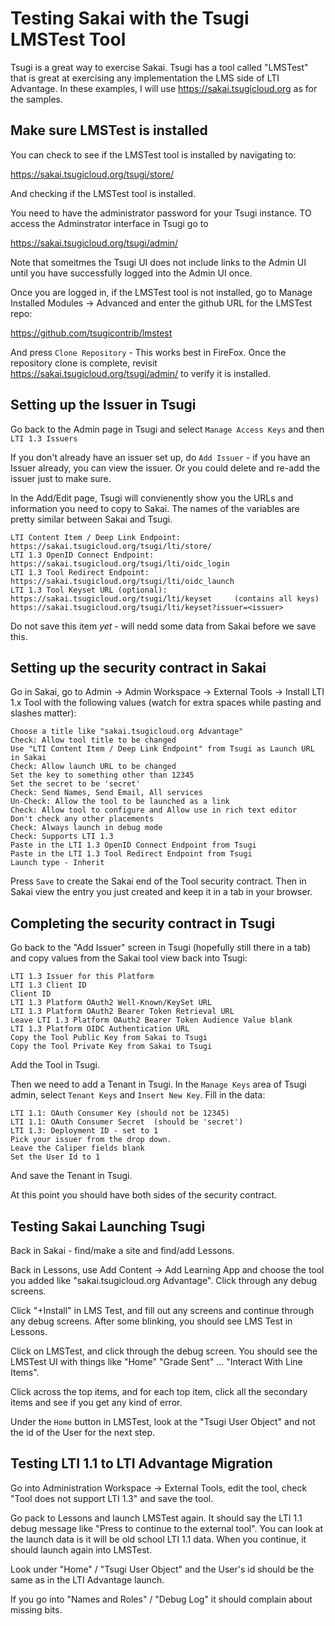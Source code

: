 
Testing Sakai with the Tsugi LMSTest Tool
=========================================

Tsugi is a great way to exercise Sakai.   Tsugi has a tool called "LMSTest" that is great
at exercising any implementation the LMS side of LTI Advantage.  In these examples, I will 
use https://sakai.tsugicloud.org as for the samples.

Make sure LMSTest is installed
------------------------------

You can check to see if the LMSTest tool is installed by navigating to:

https://sakai.tsugicloud.org/tsugi/store/

And checking if the LMSTest tool is installed.

You need to have the administrator password for your Tsugi instance.  TO access the Adminstrator 
interface in Tsugi go to

https://sakai.tsugicloud.org/tsugi/admin/

Note that someitmes the Tsugi UI does not include links to the Admin UI until you have successfully
logged into the Admin UI once.

Once you are logged in, if the LMSTest tool is not installed, go to Manage Installed Modules ->
Advanced and enter the github URL for the LMSTest repo:

https://github.com/tsugicontrib/lmstest

And press `Clone Repository` - This works best in FireFox.  Once the repository clone is complete,
revisit https://sakai.tsugicloud.org/tsugi/admin/ to verify it is installed.

Setting up the Issuer in Tsugi
------------------------------

Go back to the Admin page in Tsugi and select `Manage Access Keys` and then `LTI 1.3 Issuers`

If you don't already have an issuer set up, do `Add Issuer` - if you have an Issuer already,
you can view the issuer.  Or you could delete and re-add the issuer just to make sure.

In the Add/Edit page, Tsugi will convienently show you the URLs and information you need to
copy to Sakai.  The names of the variables are pretty similar between Sakai and Tsugi.

    LTI Content Item / Deep Link Endpoint: https://sakai.tsugicloud.org/tsugi/lti/store/
    LTI 1.3 OpenID Connect Endpoint: https://sakai.tsugicloud.org/tsugi/lti/oidc_login
    LTI 1.3 Tool Redirect Endpoint: https://sakai.tsugicloud.org/tsugi/lti/oidc_launch
    LTI 1.3 Tool Keyset URL (optional):
    https://sakai.tsugicloud.org/tsugi/lti/keyset     (contains all keys)
    https://sakai.tsugicloud.org/tsugi/lti/keyset?issuer=<issuer>

Do not save this item *yet* - will nedd some data from Sakai before we save this.

Setting up the security contract in Sakai
-----------------------------------------

Go in Sakai, go to Admin -> Admin Workspace -> External Tools -> Install LTI 1.x Tool
with the following values (watch for extra spaces while pasting and slashes matter):

    Choose a title like "sakai.tsugicloud.org Advantage"
    Check: Allow tool title to be changed
    Use "LTI Content Item / Deep Link Endpoint" from Tsugi as Launch URL in Sakai
    Check: Allow launch URL to be changed
    Set the key to something other than 12345
    Set the secret to be 'secret'
    Check: Send Names, Send Email, All services
    Un-Check: Allow the tool to be launched as a link
    Check: Allow tool to configure and Allow use in rich text editor
    Don't check any other placements
    Check: Always launch in debug mode
    Check: Supports LTI 1.3
    Paste in the LTI 1.3 OpenID Connect Endpoint from Tsugi
    Paste in the LTI 1.3 Tool Redirect Endpoint from Tsugi
    Launch type - Inherit

Press `Save` to create the Sakai end of the Tool security contract.  Then in Sakai
view the entry you just created and keep it in a tab in your browser.

Completing the security contract in Tsugi
-----------------------------------------

Go back to the "Add Issuer" screen in Tsugi (hopefully still there in a tab)
and copy values from the Sakai tool view back into Tsugi:

    LTI 1.3 Issuer for this Platform
    LTI 1.3 Client ID
    Client ID
    LTI 1.3 Platform OAuth2 Well-Known/KeySet URL
    LTI 1.3 Platform OAuth2 Bearer Token Retrieval URL
    Leave LTI 1.3 Platform OAuth2 Bearer Token Audience Value blank
    LTI 1.3 Platform OIDC Authentication URL
    Copy the Tool Public Key from Sakai to Tsugi
    Copy the Tool Private Key from Sakai to Tsugi

Add the Tool in Tsugi.

Then we need to add a Tenant in Tsugi.  In the `Manage Keys` area of Tsugi
admin, select `Tenant Keys` and `Insert New Key`.  Fill in the data:

    LTI 1.1: OAuth Consumer Key (should not be 12345)
    LTI 1.1: OAuth Consumer Secret  (should be 'secret')
    LTI 1.3: Deployment ID - set to 1
    Pick your issuer from the drop down.
    Leave the Caliper fields blank
    Set the User Id to 1

And save the Tenant in Tsugi.

At this point you should have both sides of the security contract.

Testing Sakai Launching Tsugi
-----------------------------

Back in Sakai - find/make a site and find/add Lessons.

Back in Lessons, use Add Content -> Add Learning App and choose the tool you added
like "sakai.tsugicloud.org Advantage".  Click through any debug screens.

Click "+Install" in LMS Test, and fill out any screens and continue through any debug screens.
After some blinking, you should see LMS Test in Lessons.

Click on LMSTest, and click through the debug screen.  You should see the LMSTest UI with things like
"Home" "Grade Sent" ... "Interact With Line Items".

Click across the top items, and for each top item, click all the secondary items 
and see if you get any kind of error.

Under the `Home` button in LMSTest, look at the "Tsugi User Object" and not the id of the 
User for the next step.

Testing LTI 1.1 to LTI Advantage Migration
------------------------------------------

Go into Administration Workspace -> External Tools, edit the tool, check "Tool does not support LTI 1.3"
and save the tool.

Go pack to Lessons and launch LMSTest again.  It should say the LTI 1.1 debug message like
"Press to continue to the external tool".  You can look at the launch data is it will be old school 
LTI 1.1 data.  When you continue, it should launch again into LMSTest.

Look under "Home" / "Tsugi User Object" and the User's id should be the same as in the LTI Advantage launch.

If you go into "Names and Roles" / "Debug Log" it should complain about missing bits.

